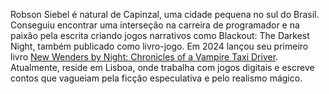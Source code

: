 Robson Siebel é natural de Capinzal, uma cidade pequena no sul do Brasil. Conseguiu encontrar uma interseção na carreira de programador e na paixão pela escrita criando jogos narrativos como Blackout: The Darkest Night, também publicado como livro-jogo. Em 2024 lançou seu primeiro livro [New Wenders by Night: Chronicles of a Vampire Taxi Driver](https://www.amazon.com/New-Wenders-Night-Chronicles-Vampire-ebook/dp/B0DJKZDL8Y). Atualmente, reside em Lisboa, onde trabalha com jogos digitais e escreve contos que vagueiam pela ficção especulativa e pelo realismo mágico.
